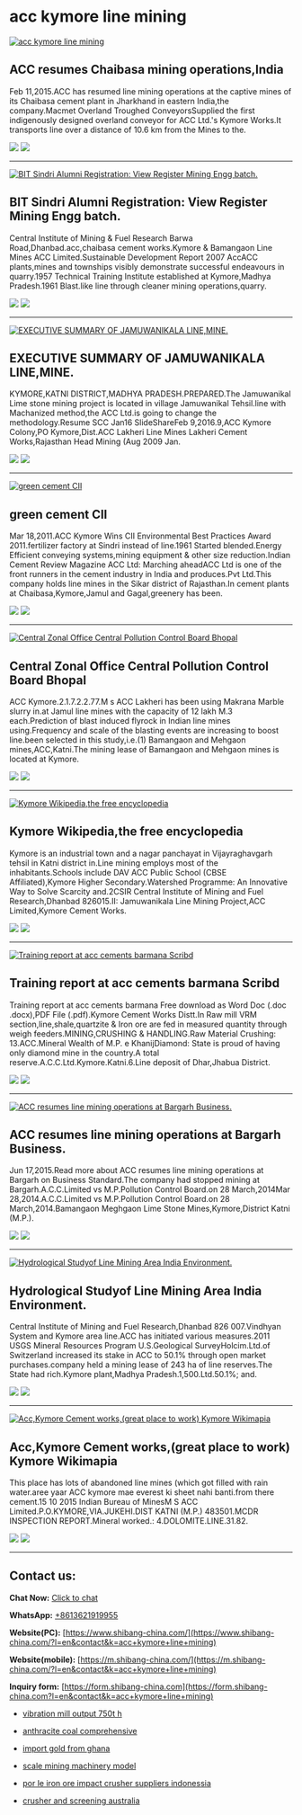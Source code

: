 # acc kymore line mining

<a href="https://swt.shibang-china.com/?l=en&img&k=acc+kymore+line+mining" target="_blank">![acc kymore line mining](http://static.shibang-china.com/all-800x300/197.jpg)</a>

## ACC resumes Chaibasa mining operations,India
Feb 11,2015.ACC has resumed line mining operations at the captive mines of its Chaibasa cement plant in Jharkhand in eastern India,the company.Macmet Overland Troughed ConveyorsSupplied the first indigenously designed overland conveyor for ACC Ltd.&#39;s Kymore Works.It transports line over a distance of 10.6 km from the Mines to the.


<a href="https://whatsapp.shibangsoft.com/WhatsApp.php" target="_blank" title="WhatsApp">![](http://static.shibang-china.com/icon/whatsapp.png)</a> <a href="https://swt.shibang-china.com/?l=en&icon&k=acc+kymore+line+mining" target="_blank">![](http://static.shibang-china.com/icon/chat-en.png)</a>

---

<a href="https://swt.shibang-china.com/?l=en&img&k=acc+kymore+line+mining" target="_blank">![BIT Sindri Alumni Registration: View Register Mining Engg batch.](http://static.shibang-china.com/all-800x300/289.jpg)</a>

## BIT Sindri Alumni Registration: View Register Mining Engg batch.
Central Institute of Mining &amp; Fuel Research Barwa Road,Dhanbad.acc,chaibasa cement works.Kymore &amp; Bamangaon Line Mines ACC Limited.Sustainable Development Report 2007 AccACC plants,mines and townships visibly demonstrate successful endeavours in quarry.1957 Technical Training Institute established at Kymore,Madhya Pradesh.1961 Blast.like line through cleaner mining operations,quarry.


<a href="https://whatsapp.shibangsoft.com/WhatsApp.php" target="_blank" title="WhatsApp">![](http://static.shibang-china.com/icon/whatsapp.png)</a> <a href="https://swt.shibang-china.com/?l=en&icon&k=acc+kymore+line+mining" target="_blank">![](http://static.shibang-china.com/icon/chat-en.png)</a>

---

<a href="https://swt.shibang-china.com/?l=en&img&k=acc+kymore+line+mining" target="_blank">![EXECUTIVE SUMMARY OF JAMUWANIKALA LINE,MINE.](http://static.shibang-china.com/all-800x300/1457.jpg)</a>

## EXECUTIVE SUMMARY OF JAMUWANIKALA LINE,MINE.
KYMORE,KATNI DISTRICT,MADHYA PRADESH.PREPARED.The Jamuwanikal Lime stone mining project is located in village Jamuwanikal Tehsil.line with Machanized method,the ACC Ltd.is going to change the methodology.Resume SCC Jan16 SlideShareFeb 9,2016.9,ACC Kymore Colony,PO Kymore,Dist.ACC Lakheri Line Mines Lakheri Cement Works,Rajasthan Head Mining (Aug 2009 Jan.


<a href="https://whatsapp.shibangsoft.com/WhatsApp.php" target="_blank" title="WhatsApp">![](http://static.shibang-china.com/icon/whatsapp.png)</a> <a href="https://swt.shibang-china.com/?l=en&icon&k=acc+kymore+line+mining" target="_blank">![](http://static.shibang-china.com/icon/chat-en.png)</a>

---

<a href="https://swt.shibang-china.com/?l=en&img&k=acc+kymore+line+mining" target="_blank">![green cement CII](http://static.shibang-china.com/all-800x300/575.jpg)</a>

## green cement CII
Mar 18,2011.ACC Kymore Wins CII Environmental Best Practices Award 2011.fertilizer factory at Sindri instead of line.1961 Started blended.Energy Efficient conveying systems,mining equipment &amp; other size reduction.Indian Cement Review Magazine ACC Ltd: Marching aheadACC Ltd is one of the front runners in the cement industry in India and produces.Pvt Ltd.This company holds line mines in the Sikar district of Rajasthan.In cement plants at Chaibasa,Kymore,Jamul and Gagal,greenery has been.


<a href="https://whatsapp.shibangsoft.com/WhatsApp.php" target="_blank" title="WhatsApp">![](http://static.shibang-china.com/icon/whatsapp.png)</a> <a href="https://swt.shibang-china.com/?l=en&icon&k=acc+kymore+line+mining" target="_blank">![](http://static.shibang-china.com/icon/chat-en.png)</a>

---

<a href="https://swt.shibang-china.com/?l=en&img&k=acc+kymore+line+mining" target="_blank">![Central Zonal Office Central Pollution Control Board Bhopal](http://static.shibang-china.com/all-800x300/1526.jpg)</a>

## Central Zonal Office Central Pollution Control Board Bhopal
ACC Kymore.2.1.7.2.2.77.M s ACC Lakheri has been using Makrana Marble slurry in.at Jamul line mines with the capacity of 12 lakh M.3 each.Prediction of blast induced flyrock in Indian line mines using.Frequency and scale of the blasting events are increasing to boost line.been selected in this study,i.e.(1) Bamangaon and Mehgaon mines,ACC,Katni.The mining lease of Bamangaon and Mehgaon mines is located at Kymore.


<a href="https://whatsapp.shibangsoft.com/WhatsApp.php" target="_blank" title="WhatsApp">![](http://static.shibang-china.com/icon/whatsapp.png)</a> <a href="https://swt.shibang-china.com/?l=en&icon&k=acc+kymore+line+mining" target="_blank">![](http://static.shibang-china.com/icon/chat-en.png)</a>

---

<a href="https://swt.shibang-china.com/?l=en&img&k=acc+kymore+line+mining" target="_blank">![Kymore Wikipedia,the free encyclopedia](http://static.shibang-china.com/all-800x300/885.jpg)</a>

## Kymore Wikipedia,the free encyclopedia
Kymore is an industrial town and a nagar panchayat in Vijayraghavgarh tehsil in Katni district in.Line mining employs most of the inhabitants.Schools include DAV ACC Public School (CBSE Affiliated),Kymore Higher Secondary.Watershed Programme: An Innovative Way to Solve Scarcity and.2CSIR Central Institute of Mining and Fuel Research,Dhanbad 826015.II: Jamuwanikala Line Mining Project,ACC Limited,Kymore Cement Works.


<a href="https://whatsapp.shibangsoft.com/WhatsApp.php" target="_blank" title="WhatsApp">![](http://static.shibang-china.com/icon/whatsapp.png)</a> <a href="https://swt.shibang-china.com/?l=en&icon&k=acc+kymore+line+mining" target="_blank">![](http://static.shibang-china.com/icon/chat-en.png)</a>

---

<a href="https://swt.shibang-china.com/?l=en&img&k=acc+kymore+line+mining" target="_blank">![Training report at acc cements barmana Scribd](http://static.shibang-china.com/all-800x300/1131.jpg)</a>

## Training report at acc cements barmana Scribd
Training report at acc cements barmana Free download as Word Doc (.doc .docx),PDF File (.pdf).Kymore Cement Works Distt.In Raw mill VRM section,line,shale,quartzite &amp; Iron ore are fed in measured quantity through weigh feeders.MINING,CRUSHING &amp; HANDLING.Raw Material Crushing: 13.ACC.Mineral Wealth of M.P. e KhanijDiamond: State is proud of having only diamond mine in the country.A total reserve.A.C.C.Ltd.Kymore.Katni.6.Line deposit of Dhar,Jhabua District.


<a href="https://whatsapp.shibangsoft.com/WhatsApp.php" target="_blank" title="WhatsApp">![](http://static.shibang-china.com/icon/whatsapp.png)</a> <a href="https://swt.shibang-china.com/?l=en&icon&k=acc+kymore+line+mining" target="_blank">![](http://static.shibang-china.com/icon/chat-en.png)</a>

---

<a href="https://swt.shibang-china.com/?l=en&img&k=acc+kymore+line+mining" target="_blank">![ACC resumes line mining operations at Bargarh Business.](http://static.shibang-china.com/all-800x300/1005.jpg)</a>

## ACC resumes line mining operations at Bargarh Business.
Jun 17,2015.Read more about ACC resumes line mining operations at Bargarh on Business Standard.The company had stopped mining at Bargarh.A.C.C.Limited vs M.P.Pollution Control Board.on 28 March,2014Mar 28,2014.A.C.C.Limited vs M.P.Pollution Control Board.on 28 March,2014.Bamangaon Meghgaon Lime Stone Mines,Kymore,District Katni (M.P.).


<a href="https://whatsapp.shibangsoft.com/WhatsApp.php" target="_blank" title="WhatsApp">![](http://static.shibang-china.com/icon/whatsapp.png)</a> <a href="https://swt.shibang-china.com/?l=en&icon&k=acc+kymore+line+mining" target="_blank">![](http://static.shibang-china.com/icon/chat-en.png)</a>

---

<a href="https://swt.shibang-china.com/?l=en&img&k=acc+kymore+line+mining" target="_blank">![Hydrological Studyof Line Mining Area India Environment.](http://static.shibang-china.com/all-800x300/1058.jpg)</a>

## Hydrological Studyof Line Mining Area India Environment.
Central Institute of Mining and Fuel Research,Dhanbad 826 007.Vindhyan System and Kymore area line.ACC has initiated various measures.2011 USGS Mineral Resources Program U.S.Geological SurveyHolcim.Ltd.of Switzerland increased its stake in ACC to 50.1% through open market purchases.company held a mining lease of 243 ha of line reserves.The State had rich.Kymore plant,Madhya Pradesh.1,500.Ltd.50.1%; and.


<a href="https://whatsapp.shibangsoft.com/WhatsApp.php" target="_blank" title="WhatsApp">![](http://static.shibang-china.com/icon/whatsapp.png)</a> <a href="https://swt.shibang-china.com/?l=en&icon&k=acc+kymore+line+mining" target="_blank">![](http://static.shibang-china.com/icon/chat-en.png)</a>

---

<a href="https://swt.shibang-china.com/?l=en&img&k=acc+kymore+line+mining" target="_blank">![Acc,Kymore Cement works,(great place to work) Kymore Wikimapia](http://static.shibang-china.com/all-800x300/1310.jpg)</a>

## Acc,Kymore Cement works,(great place to work) Kymore Wikimapia
This place has lots of abandoned line mines (which got filled with rain water.aree yaar ACC kymore mae everest ki sheet nahi banti.from there cement.15 10 2015 Indian Bureau of MinesM S ACC Limited.P.O.KYMORE,VIA.JUKEHI.DIST KATNI (M.P.) 483501.MCDR INSPECTION REPORT.Mineral worked.: 4.DOLOMITE.LINE.31.82.


<a href="https://whatsapp.shibangsoft.com/WhatsApp.php" target="_blank" title="WhatsApp">![](http://static.shibang-china.com/icon/whatsapp.png)</a> <a href="https://swt.shibang-china.com/?l=en&icon&k=acc+kymore+line+mining" target="_blank">![](http://static.shibang-china.com/icon/chat-en.png)</a>

---
## Contact us:

**Chat Now:** [Click to chat](https://swt.shibang-china.com?l=en&contact&k=acc+kymore+line+mining)

**WhatsApp:**  [+8613621919955](https://whatsapp.shibangsoft.com/WhatsApp.php)

**Website(PC):** [https://www.shibang-china.com/](https://www.shibang-china.com/?l=en&contact&k=acc+kymore+line+mining)

**Website(mobile):** [https://m.shibang-china.com/](https://m.shibang-china.com/?l=en&contact&k=acc+kymore+line+mining)

**Inquiry form:** [https://form.shibang-china.com](https://form.shibang-china.com?l=en&contact&k=acc+kymore+line+mining)

* [vibration mill output 750t h](../139/vibration%20mill%20output%20750t%20h.md)

* [anthracite coal comprehensive](../126/anthracite%20coal%20comprehensive.md)

* [import gold from ghana](../133/import%20gold%20from%20ghana.md)

* [scale mining machinery model](../129/scale%20mining%20machinery%20model.md)

* [por le iron ore impact crusher suppliers indonessia](../130/por%20le%20iron%20ore%20impact%20crusher%20suppliers%20indonessia.md)

* [crusher and screening australia](../132/crusher%20and%20screening%20australia.md)